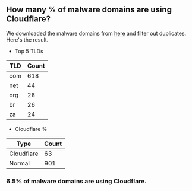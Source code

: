 ## How many % of malware domains are using Cloudflare?


We downloaded the malware domains from [here](https://urlhaus.abuse.ch) and filter out duplicates.
Here's the result.


[//]: # (start replacement)


- Top 5 TLDs

| TLD | Count |
| --- | --- |
| com | 618 |
| net | 44 |
| org | 26 |
| br | 26 |
| za | 24 |


- Cloudflare %

| Type | Count |
| --- | --- |
| Cloudflare | 63 |
| Normal | 901 |


### 6.5% of malware domains are using Cloudflare.